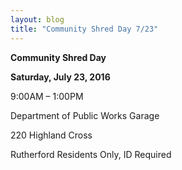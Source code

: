 ```yaml
---
layout: blog
title: "Community Shred Day 7/23"
---
```


**Community Shred Day**

**Saturday, July 23, 2016**

9:00AM – 1:00PM

Department of Public Works Garage

220 Highland Cross

Rutherford Residents Only, ID Required
